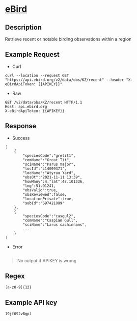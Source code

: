 # [eBird](https://documenter.getpostman.com/view/664302/S1ENwy59)

## __Description__
Retrieve recent or notable birding observations within a region

## __Example Request__
* Curl
```
curl --location --request GET "https://api.ebird.org/v2/data/obs/KZ/recent" --header "X-eBirdApiToken: {{APIKEY}}"
```

* Raw
```
GET /v2/data/obs/KZ/recent HTTP/1.1
Host: api.ebird.org
X-eBirdApiToken: {{APIKEY}}
```

## __Response__
* Success
```
[
    {
        "speciesCode":"gretit1",
        "comName":"Great Tit",
        "sciName":"Parus major",
        "locId":"L14009371",
        "locName":"Atyrau Yard",
        "obsDt":"2021-11-11 13:39",
        "howMany":4,"lat":47.101336,
        "lng":51.91241,
        "obsValid":true,
        "obsReviewed":false,
        "locationPrivate":true,
        "subId":"S97421089"
    },
    {
        "speciesCode":"casgul2",
        "comName":"Caspian Gull",
        "sciName":"Larus cachinnans",
        ...
    }
]
```
* Error
```

```
> No output if APIKEY is wrong

## __Regex__
```
[a-z0-9]{12}
```

## __Example API key__
```
19jf092v8gpl
```